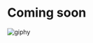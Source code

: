 # Coming soon



![giphy](https://github.com/dinoefendic26/dinoefendic26/assets/61921326/a1dd5d05-d565-4c12-acf3-4756f922ad91)
